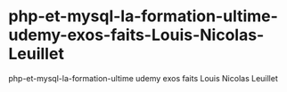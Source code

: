 # php-et-mysql-la-formation-ultime-udemy-exos-faits-Louis-Nicolas-Leuillet
php-et-mysql-la-formation-ultime udemy exos faits Louis Nicolas Leuillet
